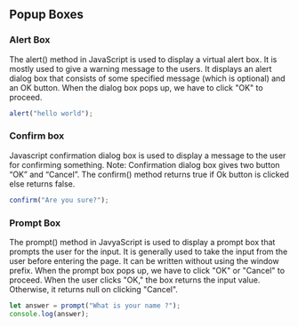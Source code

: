 ## Popup Boxes

### Alert Box

The alert() method in JavaScript is used to display a virtual alert box. It is mostly used to give a warning message to the users. It displays an alert dialog box that consists of some specified message (which is optional) and an OK button. When the dialog box pops up, we have to click "OK" to proceed.

```javascript
alert("hello world");
```

### Confirm box

Javascript confirmation dialog box is used to display a message to the user for confirming something.
Note: Confirmation dialog box gives two button “OK” and “Cancel”. The confirm() method returns true if Ok button is clicked else returns false.

```javascript
confirm("Are you sure?");
```

### Prompt Box

The prompt() method in JavyaScript is used to display a prompt box that prompts the user for the input. It is generally used to take the input from the user before entering the page. It can be written without using the window prefix. When the prompt box pops up, we have to click "OK" or "Cancel" to proceed.
When the user clicks "OK," the box returns the input value. Otherwise, it returns null on clicking "Cancel".

```javascript
let answer = prompt("What is your name ?");
console.log(answer);
```
